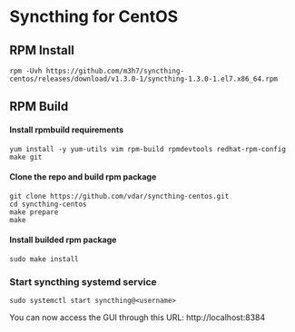 # Syncthing for CentOS

## RPM Install

```
rpm -Uvh https://github.com/m3h7/syncthing-centos/releases/download/v1.3.0-1/syncthing-1.3.0-1.el7.x86_64.rpm
```


## RPM Build

#### Install rpmbuild requirements

```
yum install -y yum-utils vim rpm-build rpmdevtools redhat-rpm-config make git
```

#### Clone the repo and build rpm package

```
git clone https://github.com/vdar/syncthing-centos.git
cd syncthing-centos
make prepare
make
```
#### Install builded rpm package
```
sudo make install
```


### Start  syncthing systemd service

```
sudo systemctl start syncthing@<username>
```

You can now access the GUI through this URL:
http://localhost:8384
